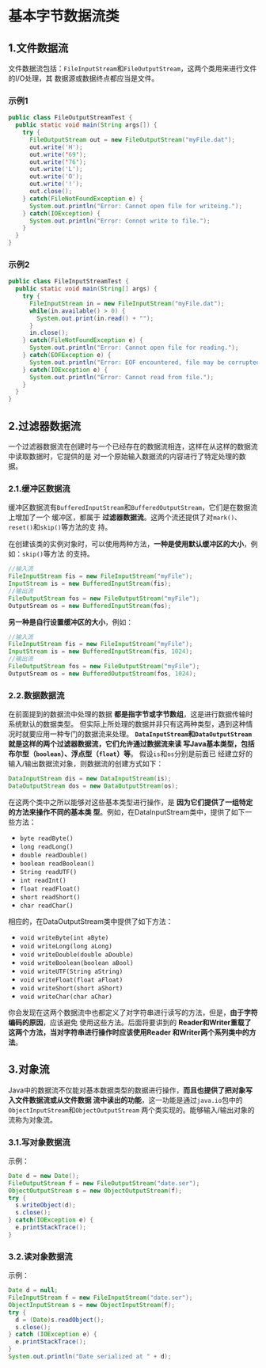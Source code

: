 基本字节数据流类
================================================================================
## 1.文件数据流
文件数据流包括：`FileInputStream`和`FileOutputStream`，这两个类用来进行文件的I/O处理，其
数据源或数据终点都应当是文件。

### 示例1
```java
public class FileOutputStreamTest {
  public static void main(String args[]) {
    try {
      FileOutputStream out = new FileOutputStream("myFile.dat");
      out.write('H');
      out.write('69');
      out.write('76');
      out.write('L');
      out.write('O');
      out.write('!');
      out.close();
    } catch(FileNotFoundException e) {
      System.out.println("Error: Cannot open file for writeing.");
    } catch(IOException) {
      System.out.println("Error: Connot write to file.");
    }
  }
}
```

### 示例2
```java
public class FileInputStreamTest {
  public static void main(String[] args) {
    try {
      FileInputStream in = new FileInputStream("myFile.dat");
      while(in.available() > 0) {
        System.out.print(in.read() + "");
      }
      in.close();
    } catch(FileNotFoundException e) {
      System.out.println("Error: Cannot open file for reading.");
    } catch(EOFException e) {
      System.out.println("Error: EOF encountered, file may be corrupted.");
    } catch(IOException e) {
      System.out.println("Error: Cannot read from file.");
    }
  }
}
```

## 2.过滤器数据流
一个过滤器数据流在创建时与一个已经存在的数据流相连，这样在从这样的数据流中读取数据时，它提供的是
对一个原始输入数据流的内容进行了特定处理的数据。

### 2.1.缓冲区数据流
缓冲区数据流有`BufferedInputStream`和`BufferedOutputStream`，它们是在数据流上增加了一个
缓冲区，都属于 **过滤器数据流**。这两个流还提供了对`mark()`、`reset()`和`skip()`等方法的支
持。

在创建该类的实例对象时，可以使用两种方法，**一种是使用默认缓冲区的大小**，例如：`skip()`等方法
的支持。
```java
//输入流
FileInputStream fis = new FileInputStream("myFile");
InputStream is = new BufferedInputStream(fis);
//输出流
FileOutputStream fos = new FileOutputStream("myFile");
OutputSream os = new BufferedInputStream(fos);
```
**另一种是自行设置缓冲区的大小**，例如：
```java
//输入流
FileInputStream fis = new FileInputStream("myFile");
InputStream is = new BufferedInputStream(fis, 1024);
//输出流
FileOutputStream fos = new FileOutputStream("myFile");
OutputSream os = new BufferedOutputStream(fos, 1024);
```

### 2.2.数据数据流
在前面提到的数据流中处理的数据 **都是指字节或字节数组**，这是进行数据传输时系统默认的数据类型。
但实际上所处理的数据并非只有这两种类型，遇到这种情况时就要应用一种专门的数据流来处理。
**`DataInputStream`和`DataOutputStream`就是这样的两个过滤器数据流，它们允许通过数据流来读
写Java基本类型，包括布尔型（`boolean`）、浮点型（`float`）等**。 假设`is`和`os`分别是前面已
经建立好的输入/输出数据流对象，则数据流的创建方式如下：
```java
DataInputStream dis = new DataInputStream(is);
DataOutputStream dos = new DataOutputStream(os);
```
在这两个类中之所以能够对这些基本类型进行操作，是 **因为它们提供了一组特定的方法来操作不同的基本类
型**。例如，在DataInputStream类中，提供了如下一些方法：
+ `byte readByte()`
+ `long readLong()`
+ `double readDouble()`
+ `boolean readBoolean()`
+ `String readUTF()`
+ `int readInt()`
+ `float readFloat()`
+ `short readShort()`
+ `char readChar()`

相应的，在DataOutputStream类中提供了如下方法：
+ `void writeByte(int aByte)`
+ `void writeLong(long aLong)`
+ `void writeDouble(double aDouble)`
+ `void writeBoolean(boolean aBool)`
+ `void writeUTF(String aString)`
+ `void writeFloat(float aFloat)`
+ `void writeShort(short aShort)`
+ `void writeChar(char aChar)`

你会发现在这两个数据流中也都定义了对字符串进行读写的方法，但是，**由于字符编码的原因**，应该避免
使用这些方法。后面将要讲到的 **Reader和Writer重载了这两个方法，当对字符串进行操作时应该使用Reader
和Writer两个系列类中的方法**。

## 3.对象流
Java中的数据流不仅能对基本数据类型的数据进行操作，**而且也提供了把对象写入文件数据流或从文件数据
流中读出的功能**，这一功能是通过`java.io`包中的`ObjectInputStream`和`ObjectOutputStream`
两个类实现的。能够输入/输出对象的流称为对象流。

### 3.1.写对象数据流
示例：
```java
Date d = new Date();
FileOutputStream f = new FileOutputStream("date.ser");
ObjectOutputStream s = new ObjectOutputStream(f);
try {
  s.writeObject(d);
  s.close();
} catch(IOException e) {
  e.printStackTrace();
}
```

### 3.2.读对象数据流
示例：
```java
Date d = null;
FileInputStream f = new FileInputStream("date.ser");
ObjectInputStream s = new ObjectInputStream(f);
try {
  d = (Date)s.readObject();
  s.close();
} catch (IOException e) {
  e.printStackTrace();
}
System.out.println("Date serialized at " + d);
```
